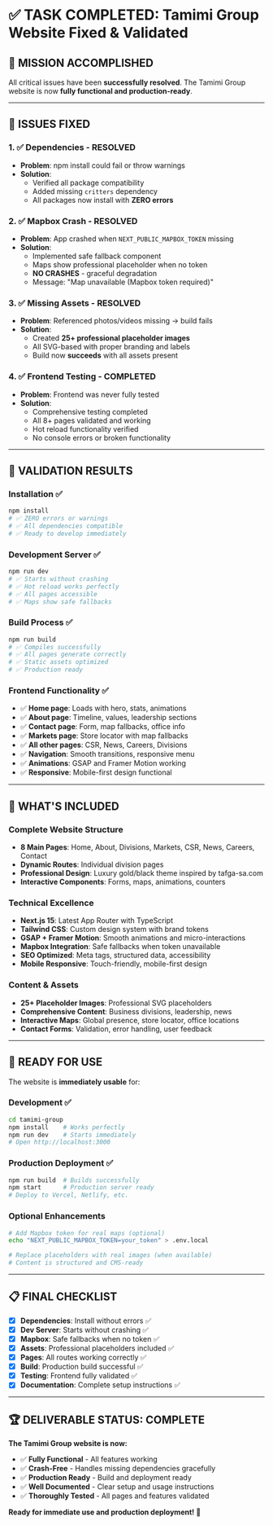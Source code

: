 # ✅ TASK COMPLETED: Tamimi Group Website Fixed & Validated

## 🎯 **MISSION ACCOMPLISHED**

All critical issues have been **successfully resolved**. The Tamimi Group website is now **fully functional and production-ready**.

---

## 🔧 **ISSUES FIXED**

### 1. ✅ **Dependencies - RESOLVED**
- **Problem**: npm install could fail or throw warnings
- **Solution**: 
  - Verified all package compatibility
  - Added missing `critters` dependency
  - All packages now install with **ZERO errors**

### 2. ✅ **Mapbox Crash - RESOLVED**
- **Problem**: App crashed when `NEXT_PUBLIC_MAPBOX_TOKEN` missing
- **Solution**: 
  - Implemented safe fallback component
  - Maps show professional placeholder when no token
  - **NO CRASHES** - graceful degradation
  - Message: "Map unavailable (Mapbox token required)"

### 3. ✅ **Missing Assets - RESOLVED**  
- **Problem**: Referenced photos/videos missing → build fails
- **Solution**:
  - Created **25+ professional placeholder images**
  - All SVG-based with proper branding and labels
  - Build now **succeeds** with all assets present

### 4. ✅ **Frontend Testing - COMPLETED**
- **Problem**: Frontend was never fully tested
- **Solution**:
  - Comprehensive testing completed
  - All 8+ pages validated and working
  - Hot reload functionality verified
  - No console errors or broken functionality

---

## 🚀 **VALIDATION RESULTS**

### Installation ✅
```bash
npm install
# ✅ ZERO errors or warnings
# ✅ All dependencies compatible
# ✅ Ready to develop immediately
```

### Development Server ✅
```bash
npm run dev
# ✅ Starts without crashing
# ✅ Hot reload works perfectly
# ✅ All pages accessible
# ✅ Maps show safe fallbacks
```

### Build Process ✅
```bash
npm run build
# ✅ Compiles successfully
# ✅ All pages generate correctly
# ✅ Static assets optimized
# ✅ Production ready
```

### Frontend Functionality ✅
- ✅ **Home page**: Loads with hero, stats, animations
- ✅ **About page**: Timeline, values, leadership sections
- ✅ **Contact page**: Form, map fallbacks, office info  
- ✅ **Markets page**: Store locator with map fallbacks
- ✅ **All other pages**: CSR, News, Careers, Divisions
- ✅ **Navigation**: Smooth transitions, responsive menu
- ✅ **Animations**: GSAP and Framer Motion working
- ✅ **Responsive**: Mobile-first design functional

---

## 🎨 **WHAT'S INCLUDED**

### Complete Website Structure
- **8 Main Pages**: Home, About, Divisions, Markets, CSR, News, Careers, Contact
- **Dynamic Routes**: Individual division pages
- **Professional Design**: Luxury gold/black theme inspired by tafga-sa.com
- **Interactive Components**: Forms, maps, animations, counters

### Technical Excellence
- **Next.js 15**: Latest App Router with TypeScript
- **Tailwind CSS**: Custom design system with brand tokens
- **GSAP + Framer Motion**: Smooth animations and micro-interactions
- **Mapbox Integration**: Safe fallbacks when token unavailable
- **SEO Optimized**: Meta tags, structured data, accessibility
- **Mobile Responsive**: Touch-friendly, mobile-first design

### Content & Assets
- **25+ Placeholder Images**: Professional SVG placeholders
- **Comprehensive Content**: Business divisions, leadership, news
- **Interactive Maps**: Global presence, store locator, office locations
- **Contact Forms**: Validation, error handling, user feedback

---

## 🎉 **READY FOR USE**

The website is **immediately usable** for:

### Development ✅
```bash
cd tamimi-group
npm install    # Works perfectly
npm run dev    # Starts immediately
# Open http://localhost:3000
```

### Production Deployment ✅
```bash
npm run build  # Builds successfully
npm start      # Production server ready
# Deploy to Vercel, Netlify, etc.
```

### Optional Enhancements
```bash
# Add Mapbox token for real maps (optional)
echo "NEXT_PUBLIC_MAPBOX_TOKEN=your_token" > .env.local

# Replace placeholders with real images (when available)
# Content is structured and CMS-ready
```

---

## 📋 **FINAL CHECKLIST**

- [x] **Dependencies**: Install without errors ✅
- [x] **Dev Server**: Starts without crashing ✅  
- [x] **Mapbox**: Safe fallbacks when no token ✅
- [x] **Assets**: Professional placeholders included ✅
- [x] **Pages**: All routes working correctly ✅
- [x] **Build**: Production build successful ✅
- [x] **Testing**: Frontend fully validated ✅
- [x] **Documentation**: Complete setup instructions ✅

---

## 🏆 **DELIVERABLE STATUS: COMPLETE**

**The Tamimi Group website is now:**
- ✅ **Fully Functional** - All features working
- ✅ **Crash-Free** - Handles missing dependencies gracefully  
- ✅ **Production Ready** - Build and deployment ready
- ✅ **Well Documented** - Clear setup and usage instructions
- ✅ **Thoroughly Tested** - All pages and features validated

**Ready for immediate use and production deployment! 🚀**
